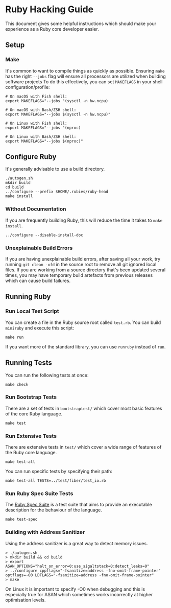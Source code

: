 # Ruby Hacking Guide

This document gives some helpful instructions which should make your experience as a Ruby core developer easier.

## Setup

### Make

It's common to want to compile things as quickly as possible. Ensuring `make` has the right `--jobs` flag will ensure all processors are utilized when building software projects To do this effectively, you can set `MAKEFLAGS` in your shell configuration/profile:

``` shell
# On macOS with Fish shell:
export MAKEFLAGS="--jobs "(sysctl -n hw.ncpu)

# On macOS with Bash/ZSH shell:
export MAKEFLAGS="--jobs $(sysctl -n hw.ncpu)"

# On Linux with Fish shell:
export MAKEFLAGS="--jobs "(nproc)

# On Linux with Bash/ZSH shell:
export MAKEFLAGS="--jobs $(nproc)"
```

## Configure Ruby

It's generally advisable to use a build directory.

``` shell
./autogen.sh
mkdir build
cd build
../configure --prefix $HOME/.rubies/ruby-head
make install
```

### Without Documentation

If you are frequently building Ruby, this will reduce the time it takes to `make install`.

``` shell
../configure --disable-install-doc
```

### Unexplainable Build Errors

If you are having unexplainable build errors, after saving all your work, try running `git clean -xfd` in the source root to remove all git ignored local files. If you are working from a source directory that's been updated several times, you may have temporary build artefacts from previous releases which can cause build failures.

## Running Ruby

### Run Local Test Script

You can create a file in the Ruby source root called `test.rb`. You can build `miniruby` and execute this script:

``` shell
make run
```

If you want more of the standard library, you can use `runruby` instead of `run`.

## Running Tests

You can run the following tests at once:

``` shell
make check
```

### Run Bootstrap Tests

There are a set of tests in `bootstraptest/` which cover most basic features of the core Ruby language.

``` shell
make test
```

### Run Extensive Tests

There are extensive tests in `test/` which cover a wide range of features of the Ruby core language.

``` shell
make test-all
```

You can run specific tests by specifying their path:

``` shell
make test-all TESTS=../test/fiber/test_io.rb
```

### Run Ruby Spec Suite Tests

The [Ruby Spec Suite](https://github.com/ruby/spec/) is a test suite that aims to provide an executable description for the behaviour of the language.

``` shell
make test-spec
```

### Building with Address Sanitizer

Using the address sanitizer is a great way to detect memory issues.

``` shell
> ./autogen.sh
> mkdir build && cd build
> export ASAN_OPTIONS="halt_on_error=0:use_sigaltstack=0:detect_leaks=0"
> ../configure cppflags="-fsanitize=address -fno-omit-frame-pointer" optflags=-O0 LDFLAGS="-fsanitize=address -fno-omit-frame-pointer"
> make
```

On Linux it is important to specify -O0 when debugging and this is especially true for ASAN which sometimes works incorrectly at higher optimisation levels.
